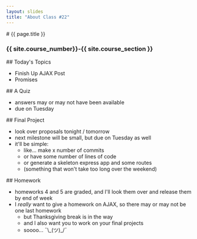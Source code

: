 ```yaml
---
layout: slides
title: "About Class #22"
---
```

<section markdown="block" class="intro-slide">
# {{ page.title }}

### {{ site.course_number}}-{{ site.course_section }}

<p><small></small></p>
</section>

<section markdown="block">
## Today's Topics

* Finish Up AJAX Post
* Promises
</section>

<section markdown="block">
## A Quiz

* answers may or may not have been available 
* due on Tuesday
</section>

<section markdown="block">
## Final Project 

* look over proposals tonight / tomorrow
* next milestone will be small, but due on Tuesday as well
* it'll be simple:
	* like... make x number of commits
	* or have some number of lines of code
	* or generate a skeleton express app and some routes
	* (something that won't take too long over the weekend)
</section>

<section markdown="block">
## Homework

* homeworks 4 and 5 are graded, and I'll look them over and release them by end of week
* I _really_ want to give a homework on AJAX, so there may or may not be one last homework
	* but Thanksgiving break is in the way
	* and I also want you to work on your final projects
	* soooo...  ¯\\\_(ツ)\_/¯

</section>
